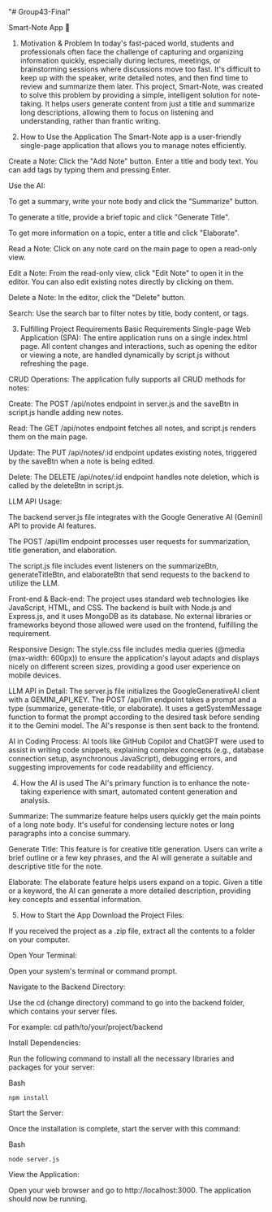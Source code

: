 "# Group43-Final" 

Smart-Note App 📝
1. Motivation & Problem
In today's fast-paced world, students and professionals often face the challenge of capturing and organizing information quickly, especially during lectures, meetings, or brainstorming sessions where discussions move too fast. It's difficult to keep up with the speaker, write detailed notes, and then find time to review and summarize them later. This project, Smart-Note, was created to solve this problem by providing a simple, intelligent solution for note-taking. It helps users generate content from just a title and summarize long descriptions, allowing them to focus on listening and understanding, rather than frantic writing.

2. How to Use the Application
The Smart-Note app is a user-friendly single-page application that allows you to manage notes efficiently.

Create a Note: Click the "Add Note" button. Enter a title and body text. You can add tags by typing them and pressing Enter.

Use the AI:

To get a summary, write your note body and click the "Summarize" button.

To generate a title, provide a brief topic and click "Generate Title".

To get more information on a topic, enter a title and click "Elaborate".

Read a Note: Click on any note card on the main page to open a read-only view.

Edit a Note: From the read-only view, click "Edit Note" to open it in the editor. You can also edit existing notes directly by clicking on them.

Delete a Note: In the editor, click the "Delete" button.

Search: Use the search bar to filter notes by title, body content, or tags.

3. Fulfilling Project Requirements
Basic Requirements
Single-page Web Application (SPA): The entire application runs on a single index.html page. All content changes and interactions, such as opening the editor or viewing a note, are handled dynamically by script.js without refreshing the page.

CRUD Operations: The application fully supports all CRUD methods for notes:

Create: The POST /api/notes endpoint in server.js and the saveBtn in script.js handle adding new notes.

Read: The GET /api/notes endpoint fetches all notes, and script.js renders them on the main page.

Update: The PUT /api/notes/:id endpoint updates existing notes, triggered by the saveBtn when a note is being edited.

Delete: The DELETE /api/notes/:id endpoint handles note deletion, which is called by the deleteBtn in script.js.

LLM API Usage:

The backend server.js file integrates with the Google Generative AI (Gemini) API to provide AI features.

The POST /api/llm endpoint processes user requests for summarization, title generation, and elaboration.

The script.js file includes event listeners on the summarizeBtn, generateTitleBtn, and elaborateBtn that send requests to the backend to utilize the LLM.

Front-end & Back-end: The project uses standard web technologies like JavaScript, HTML, and CSS. The backend is built with Node.js and Express.js, and it uses MongoDB as its database. No external libraries or frameworks beyond those allowed were used on the frontend, fulfilling the requirement.

Responsive Design: The style.css file includes media queries (@media (max-width: 600px)) to ensure the application's layout adapts and displays nicely on different screen sizes, providing a good user experience on mobile devices.

LLM API in Detail: The server.js file initializes the GoogleGenerativeAI client with a GEMINI_API_KEY. The POST /api/llm endpoint takes a prompt and a type (summarize, generate-title, or elaborate). It uses a getSystemMessage function to format the prompt according to the desired task before sending it to the Gemini model. The AI's response is then sent back to the frontend.

AI in Coding Process: AI tools like GitHub Copilot and ChatGPT were used to assist in writing code snippets, explaining complex concepts (e.g., database connection setup, asynchronous JavaScript), debugging errors, and suggesting improvements for code readability and efficiency.

4. How the AI is used
The AI's primary function is to enhance the note-taking experience with smart, automated content generation and analysis.

Summarize: The summarize feature helps users quickly get the main points of a long note body. It's useful for condensing lecture notes or long paragraphs into a concise summary.

Generate Title: This feature is for creative title generation. Users can write a brief outline or a few key phrases, and the AI will generate a suitable and descriptive title for the note.

Elaborate: The elaborate feature helps users expand on a topic. Given a title or a keyword, the AI can generate a more detailed description, providing key concepts and essential information.

5. How to Start the App
Download the Project Files:

If you received the project as a .zip file, extract all the contents to a folder on your computer.

Open Your Terminal:

Open your system's terminal or command prompt.

Navigate to the Backend Directory:

Use the cd (change directory) command to go into the backend folder, which contains your server files.

For example: 
    cd path/to/your/project/backend

Install Dependencies:

Run the following command to install all the necessary libraries and packages for your server:

Bash

    npm install

Start the Server:

Once the installation is complete, start the server with this command:

Bash

    node server.js
    
View the Application:

Open your web browser and go to http://localhost:3000. The application should now be running.